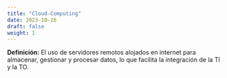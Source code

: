 ```yaml
---
title: "Cloud-Computing"
date: 2023-10-26
draft: false
weight: 1
---
```


**Definición:** El uso de servidores remotos alojados en internet para almacenar, gestionar y procesar datos, lo que facilita la integración de la TI y la TO.
